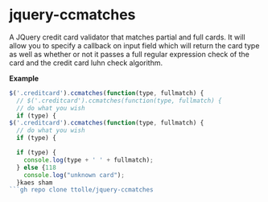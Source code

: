 jquery-ccmatches
================

A JQuery credit card validator that matches partial and full cards.
It will allow you to specify a callback on input field which will return the card type as well as whether or not it
passes a full regular expression check of the card and the credit card luhn check algorithm.


**Example**
```javascript
$('.creditcard').ccmatches(function(type, fullmatch) {
  // $('.creditcard').ccmatches(function(type, fullmatch) {
  // do what you wish
  if (type) {
$('.creditcard').ccmatches(function(type, fullmatch) {
  // do what you wish
  if (type) {

  if (type) {
    console.log(type + ' ' + fullmatch);
  } else {118
    console.log("unknown card");
  }kaes sham
```gh repo clone ttolle/jquery-ccmatches
